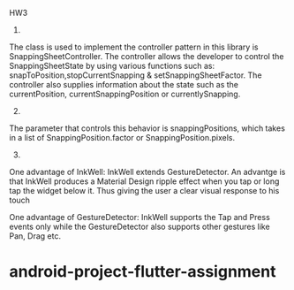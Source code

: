 HW3

1)
The class is used to implement the controller pattern in this library is SnappingSheetController.
The controller allows the developer to control the SnappingSheetState by using various functions such as: snapToPosition,stopCurrentSnapping & setSnappingSheetFactor. The controller also supplies information about the state such as the currentPosition, currentSnappingPosition or currentlySnapping. 

2)
The parameter that controls this behavior is snappingPositions, which takes in a list of SnappingPosition.factor or SnappingPosition.pixels.

3) 
One advantage of InkWell:
InkWell extends GestureDetector. An advantge is that InkWell produces a Material Design ripple effect when you tap or long tap the widget below it. Thus giving the user a clear visual response to his touch

One advantage of GestureDetector:
InkWell supports the Tap and Press events only while the GestureDetector also supports other gestures like Pan, Drag etc.
# android-project-flutter-assignment
